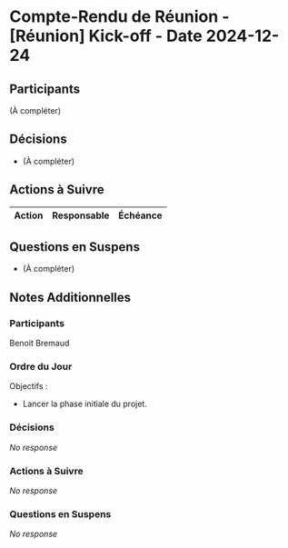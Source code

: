# Compte-Rendu de Réunion - [Réunion] Kick-off - Date 2024-12-24

## Participants
(À compléter)

## Décisions
- (À compléter)

## Actions à Suivre
| **Action**         | **Responsable** | **Échéance**   |
|--------------------|-----------------|----------------|

## Questions en Suspens
- (À compléter)

## Notes Additionnelles
### Participants

Benoit Bremaud

### Ordre du Jour

Objectifs :
- Lancer la phase initiale du projet.


### Décisions

_No response_

### Actions à Suivre

_No response_

### Questions en Suspens

_No response_
